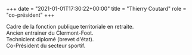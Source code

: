 +++
date = "2021-01-01T17:30:22+00:00"
title = "Thierry Coutard"
role = "co-président"
+++

Cadre de la fonction publique territoriale en retraite.  
Ancien entrainer du Clermont-Foot.  
Technicient diplomé (brevet d'état).  
Co-Président du secteur sportif.
